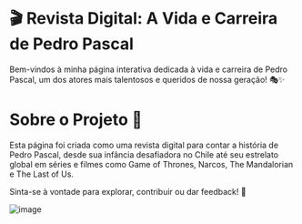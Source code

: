 # 🎬 Revista Digital: A Vida e Carreira de Pedro Pascal
Bem-vindos à minha página interativa dedicada à vida e carreira de Pedro Pascal, um dos atores mais talentosos e queridos de nossa geração! 🎭✨


# Sobre o Projeto 📖
Esta página foi criada como uma revista digital para contar a história de Pedro Pascal, desde sua infância desafiadora no Chile até seu estrelato global em séries e filmes como Game of Thrones, Narcos, The Mandalorian e The Last of Us.

Sinta-se à vontade para explorar, contribuir ou dar feedback! 🚀

![image](https://github.com/user-attachments/assets/3cca7df0-d27a-40ef-ae3d-ad710e750764)
